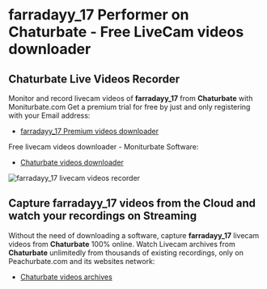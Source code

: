 # farradayy_17 Performer on Chaturbate - Free LiveCam videos downloader

## Chaturbate Live Videos Recorder

Monitor and record livecam videos of **farradayy_17** from **Chaturbate** with Moniturbate.com
Get a premium trial for free by just and only registering with your Email address:
* [farradayy_17 Premium videos downloader](https://moniturbate.com/request-demo-licence-key.html)

Free livecam videos downloader - Moniturbate Software:
* [Chaturbate videos downloader](https://moniturbate.com/moniturbate-download-software.html)

![farradayy_17 livecam videos recorder](https://peachurnet.com/templates/moniturbate-software.png)


## Capture farradayy_17 videos from the Cloud and watch your recordings on Streaming

Without the need of downloading a software, capture **farradayy_17** livecam videos from **Chaturbate** 100% online.
Watch Livecam archives from **Chaturbate** unlimitedly from thousands of existing recordings, only on Peachurbate.com and its websites network:
* [Chaturbate videos archives](https://peachurnet.com/)